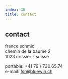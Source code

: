 ```yaml
---
index: 30
title: contact
---
```


## contact

france schmid  
chemin de la baume 2  
1023 crissier - suisse


portable: +41 79 / 730.65.74  
e-mail: fsr@bluewin.ch
